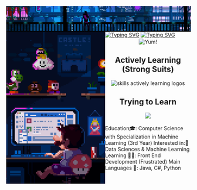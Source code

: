 <div class="body">
<img align="center" src="assets/Header.gif"/>
<a href="https://git.io/typing-svg"><img src="https://readme-typing-svg.herokuapp.com?font=Roboto&weight=900&size=40&duration=2500&pause=250&color=FFFFFF&center=true&vCenter=true&repeat=false&random=true&width=1068&height=80&lines=Hi!+I'm+Clarence+Robedillo+(R3noir)" alt="Typing SVG" /></a>
<a href="https://git.io/typing-svg"><img src="https://readme-typing-svg.herokuapp.com?font=Roboto&size=28&duration=1&color=FFFFFF&center=true&vCenter=true&repeat=false&random=true&width=1068&height=70&lines=Aspiring+Machine+Learning+Engineer+from+the+Philippines" alt="Typing SVG" /></a>


<img align="left" src="assets/Left.gif" width=270>
<div class="row" align="center">
  <img align="center" src="assets/ramen.gif" width="150" title="Yum!">
  <h2> <strong> Actively Learning (Strong Suits)</strong></h2>
  <p align="center">
    <img src="https://skillicons.dev/icons?i=java,cs,py,tensorflow,mysql,pr,ps" title="skills actively learning logos">
  </p>
<p align="center">
  <h2> <strong> Trying to Learn </strong></h2>
  <img src="https://skillicons.dev/icons?i=html,css,js,laravel,react,bootstrap,ts,rust,go,pytorch">
</p>
</div>
Education🎓: Computer Science with Specialization in Machine Learning (3rd Year)
Interested in:🔎 Data Sciences & Machine Learning
Learning 👨‍💻: Front End Development (Frustrated)
Main Languages 📝: Java, C#, Python